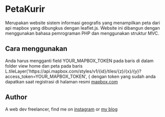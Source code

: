 # PetaKurir
Merupakan website sistem informasi geografis yang menampilkan peta dari api mapbox yang dibungkus dengan leaflet.js. Website ini dibangun dengan menggunakan bahasa pemrograman PHP dan menggunakan struktur MVC.

<h2>Cara menggunakan</h2>
Anda harus mengganti field YOUR_MAPBOX_TOKEN pada baris di dalam folder view home dan peta pada baris 
L.tileLayer('https://api.mapbox.com/styles/v1/{id}/tiles/{z}/{x}/{y}?access_token=YOUR_MAPBOX_TOKEN', {
dengan token yang sudah anda dapatkan saat registrasi di halaman resmi <a href="https://www.mapbox.com/">mapbox.com</a>

<h2>Author</h2>
A web dev freelancer, find me on <a href="https://www.instagram.com/rizkitrisna.ra">instagram</a> or <a href="http://ikitekno.com/">my blog</a>
